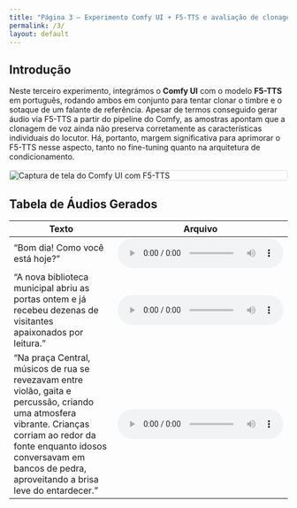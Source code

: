 ```yaml
---
title: "Página 3 – Experimento Comfy UI + F5-TTS e avaliação de clonagem de voz"
permalink: /3/
layout: default
---
```


<style>
  .wrapper,
  .markdown-body, .inner, #main_content {
    max-width: 90% !important;
    padding: 1rem 2rem !important;
  }
  .markdown-body table {
    width: 100%;
    border-collapse: collapse;
    margin-bottom: 1rem;
  }
  .markdown-body th,
  .markdown-body td {
    border: 1px solid #ccc;
    padding: 0.5rem;
  }
  .markdown-body th {
    background: #f5f5f5;
    text-align: left;
  }
  .experiment-image {
    display: block;
    margin: 1rem auto;
    max-width: 100%;
    border: 1px solid #ddd;
    border-radius: 4px;
  }
</style>

## Introdução

Neste terceiro experimento, integrámos o **Comfy UI** com o modelo **F5-TTS** em português, rodando ambos em conjunto para tentar clonar o timbre e o sotaque de um falante de referência. Apesar de termos conseguido gerar áudio via F5-TTS a partir do pipeline do Comfy, as amostras apontam que a clonagem de voz ainda não preserva corretamente as características individuais do locutor. Há, portanto, margem significativa para aprimorar o F5-TTS nesse aspecto, tanto no fine-tuning quanto na arquitetura de condicionamento.

<img src="../imgs/f5tts_comfyui.png" alt="Captura de tela do Comfy UI com F5-TTS" class="experiment-image">


## Tabela de Áudios Gerados

| Texto                       | Arquivo     |
|-----------------------------|-------------|
| “Bom dia! Como você está hoje?” | <audio controls src="../audios/f5tts_ptbr/1.mp3"></audio> |
| “A nova biblioteca municipal abriu as portas ontem e já recebeu dezenas de visitantes apaixonados por leitura.” | <audio controls src="../audios/f5tts_ptbr/2.mp3"></audio> |
| “Na praça Central, músicos de rua se revezavam entre violão, gaita e percussão, criando uma atmosfera vibrante. Crianças corriam ao redor da fonte enquanto idosos conversavam em bancos de pedra, aproveitando a brisa leve do entardecer.” | <audio controls src="../audios/f5tts_ptbr/3.mp3"></audio> |